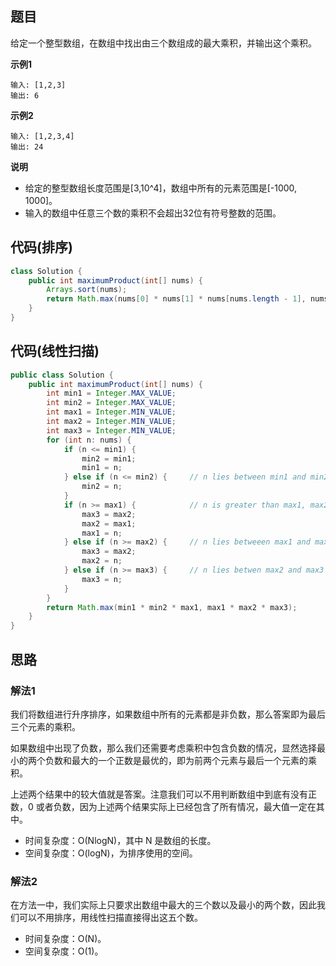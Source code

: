 ## 题目
给定一个整型数组，在数组中找出由三个数组成的最大乘积，并输出这个乘积。

**示例1**
```
输入: [1,2,3]
输出: 6
```

**示例2**
```
输入: [1,2,3,4]
输出: 24
```

**说明**

* 给定的整型数组长度范围是[3,10^4]，数组中所有的元素范围是[-1000, 1000]。
* 输入的数组中任意三个数的乘积不会超出32位有符号整数的范围。

## 代码(排序)
```JAVA
class Solution {
    public int maximumProduct(int[] nums) {
        Arrays.sort(nums);
        return Math.max(nums[0] * nums[1] * nums[nums.length - 1], nums[nums.length - 1] * nums[nums.length - 2] * nums[nums.length - 3]);
    }
}
```

## 代码(线性扫描)
```JAVA
public class Solution {
    public int maximumProduct(int[] nums) {
        int min1 = Integer.MAX_VALUE;
        int min2 = Integer.MAX_VALUE;
        int max1 = Integer.MIN_VALUE;
        int max2 = Integer.MIN_VALUE;
        int max3 = Integer.MIN_VALUE;
        for (int n: nums) {
            if (n <= min1) {
                min2 = min1;
                min1 = n;
            } else if (n <= min2) {     // n lies between min1 and min2
                min2 = n;
            }
            if (n >= max1) {            // n is greater than max1, max2 and max3
                max3 = max2;
                max2 = max1;
                max1 = n;
            } else if (n >= max2) {     // n lies betweeen max1 and max2
                max3 = max2;
                max2 = n;
            } else if (n >= max3) {     // n lies betwen max2 and max3
                max3 = n;
            }
        }
        return Math.max(min1 * min2 * max1, max1 * max2 * max3);
    }
}
```

## 思路

### 解法1
我们将数组进行升序排序，如果数组中所有的元素都是非负数，那么答案即为最后三个元素的乘积。

如果数组中出现了负数，那么我们还需要考虑乘积中包含负数的情况，显然选择最小的两个负数和最大的一个正数是最优的，即为前两个元素与最后一个元素的乘积。

上述两个结果中的较大值就是答案。注意我们可以不用判断数组中到底有没有正数，0 或者负数，因为上述两个结果实际上已经包含了所有情况，最大值一定在其中。

* 时间复杂度：O(NlogN)，其中 N 是数组的长度。
* 空间复杂度：O(logN)，为排序使用的空间。

### 解法2
在方法一中，我们实际上只要求出数组中最大的三个数以及最小的两个数，因此我们可以不用排序，用线性扫描直接得出这五个数。

* 时间复杂度：O(N)。
* 空间复杂度：O(1)。